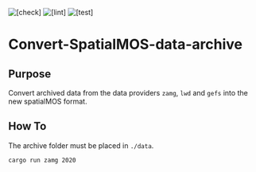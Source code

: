 ![[check]](https://github.com/naschidaniel/convert-spatialmos-data-archive/actions/workflows/check.yml/badge.svg?name=check) 
![[lint]](https://github.com/naschidaniel/convert-spatialmos-data-archive/actions/workflows/lint.yml/badge.svg?name=lint) 
![[test]](https://github.com/naschidaniel/convert-spatialmos-data-archive/actions/workflows/test.yml/badge.svg?name=test)

# Convert-SpatialMOS-data-archive 

## Purpose

Convert archived data from the data providers `zamg`, `lwd` and `gefs` into the new spatialMOS format.

## How To

The archive folder must be placed in `./data`.

```
cargo run zamg 2020
```